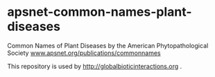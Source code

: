 # apsnet-common-names-plant-diseases
Common Names of Plant Diseases by the American Phytopathological Society www.apsnet.org/publications/commonnames

This repository is used by http://globalbioticinteractions.org .
